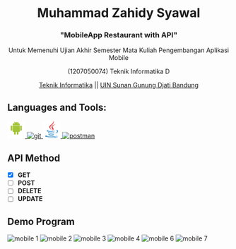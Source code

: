 <div align="center"> 
  <h1> Muhammad Zahidy Syawal</h1> 
  <h3>"MobileApp Restaurant with API"</h3>
  <p>Untuk Memenuhi Ujian Akhir Semester Mata Kuliah Pengembangan Aplikasi Mobile</p> 
  <p>(1207050074) Teknik Informatika D </p> 
  
  [Teknik Informatika](http://if.uinsgd.ac.id/) || [UIN Sunan Gunung Djati Bandung](https://uinsgd.ac.id/) 
  
</div>


<h2 align="left">Languages and Tools:</h2>
<p align="left"> <a href="https://developer.android.com" target="_blank" rel="noreferrer"> <img src="https://raw.githubusercontent.com/devicons/devicon/master/icons/android/android-original-wordmark.svg" alt="android" width="40" height="40"/> </a>  <a href="https://git-scm.com/" target="_blank" rel="noreferrer"> <img src="https://www.vectorlogo.zone/logos/git-scm/git-scm-icon.svg" alt="git" width="40" height="40"/> </a> <a href="https://www.java.com" target="_blank" rel="noreferrer"> <img src="https://raw.githubusercontent.com/devicons/devicon/master/icons/java/java-original.svg" alt="java" width="40" height="40"/> </a> <a href="https://postman.com" target="_blank" rel="noreferrer"> <img src="https://www.vectorlogo.zone/logos/getpostman/getpostman-icon.svg" alt="postman" width="40" height="40"/> </a> </p>

## API Method
- [x] **GET**
- [ ] **POST** 
- [ ] **DELETE** 
- [ ] **UPDATE**

## Demo Program
![mobile 1](https://user-images.githubusercontent.com/83575905/209802487-bfa6551b-8b89-4f27-9701-d1edfa03bd63.jpeg)
![mobile 2](https://user-images.githubusercontent.com/83575905/209802495-6557b6b5-f835-4167-9175-1e5258bf543c.jpeg)
![mobile 3](https://user-images.githubusercontent.com/83575905/209802506-5512230e-6922-4c08-89e5-3f0e6c3d722a.jpeg)
![mobile 4](https://user-images.githubusercontent.com/83575905/209802512-c1ca904a-5012-447a-ad75-d6ac85b18299.jpeg)
![mobile 6](https://user-images.githubusercontent.com/83575905/209802518-bb815dda-0a7d-47d5-b2b4-04953aede742.jpeg)
![mobile 7](https://user-images.githubusercontent.com/83575905/209802525-b81bb83d-5017-4060-85f8-6cf5584fb584.jpeg)

